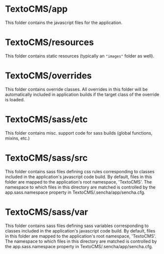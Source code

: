 # TextoCMS/app

This folder contains the javascript files for the application.

# TextoCMS/resources

This folder contains static resources (typically an `"images"` folder as well).

# TextoCMS/overrides

This folder contains override classes. All overrides in this folder will be 
automatically included in application builds if the target class of the override
is loaded.

# TextoCMS/sass/etc

This folder contains misc. support code for sass builds (global functions, 
mixins, etc.)

# TextoCMS/sass/src

This folder contains sass files defining css rules corresponding to classes
included in the application's javascript code build.  By default, files in this 
folder are mapped to the application's root namespace, 'TextoCMS'. The
namespace to which files in this directory are matched is controlled by the
app.sass.namespace property in TextoCMS/.sencha/app/sencha.cfg. 

# TextoCMS/sass/var

This folder contains sass files defining sass variables corresponding to classes
included in the application's javascript code build.  By default, files in this 
folder are mapped to the application's root namespace, 'TextoCMS'. The
namespace to which files in this directory are matched is controlled by the
app.sass.namespace property in TextoCMS/.sencha/app/sencha.cfg. 
